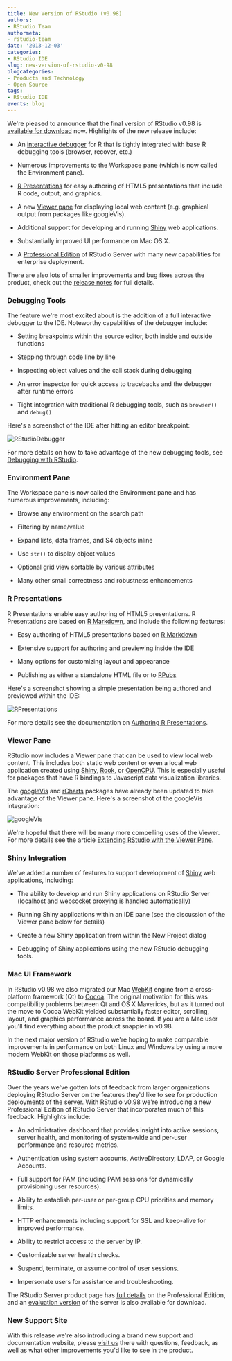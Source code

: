 ```yaml
---
title: New Version of RStudio (v0.98)
authors: 
- RStudio Team
authormeta: 
- rstudio-team
date: '2013-12-03'
categories:
- RStudio IDE
slug: new-version-of-rstudio-v0-98
blogcategories:
- Products and Technology
- Open Source
tags:
- RStudio IDE
events: blog
---
```



We're pleased to announce that the final version of RStudio v0.98 is [available for download](https://www.rstudio.com/ide/download) now. Highlights of the new release include:

  * An [interactive debugger](https://www.rstudio.com/ide/docs/debugging/overview) for R that is tightly integrated with base R debugging tools (browser, recover, etc.)

  * Numerous improvements to the Workspace pane (which is now called the Environment pane).

  * [R Presentations](https://www.rstudio.com/ide/docs/presentations/overview) for easy authoring of HTML5 presentations that include R code, output, and graphics.

  * A new [Viewer pane](https://www.rstudio.com/ide/docs/advanced/viewer_pane) for displaying local web content (e.g. graphical output from packages like googleVis).

  * Additional support for developing and running [Shiny](https://www.rstudio.com/shiny) web applications.

  * Substantially improved UI performance on Mac OS X.

  * A [Professional Edition](https://www.rstudio.com/ide/server/) of RStudio Server with many new capabilities for enterprise deployment.

There are also lots of smaller improvements and bug fixes across the product, check out the [release notes](https://www.rstudio.com/ide/docs/release_notes_v0.98.html) for full details.

### Debugging Tools

The feature we're most excited about is the addition of a full interactive debugger to the IDE. Noteworthy capabilities of the debugger include:

  * Setting breakpoints within the source editor, both inside and outside functions

  * Stepping through code line by line

  * Inspecting object values and the call stack during debugging

  * An error inspector for quick access to tracebacks and the debugger after runtime errors

  * Tight integration with traditional R debugging tools, such as `browser()` and `debug()`

Here's a screenshot of the IDE after hitting an editor breakpoint:

![RStudioDebugger](https://rstudioblog.files.wordpress.com/2013/09/rstudiodebugger.png)

For more details on how to take advantage of the new debugging tools, see [Debugging with RStudio](https://www.rstudio.com/ide/docs/debugging/overview).

### Environment Pane

The Workspace pane is now called the Environment pane and has numerous improvements, including:

  * Browse any environment on the search path

  * Filtering by name/value

  * Expand lists, data frames, and S4 objects inline

  * Use `str()` to display object values

  * Optional grid view sortable by various attributes

  * Many other small correctness and robustness enhancements

### R Presentations

R Presentations enable easy authoring of HTML5 presentations. R Presentations are based on [R Markdown](https://www.rstudio.com/ide/docs/authoring/using_markdown.html), and include the following features:

  * Easy authoring of HTML5 presentations based on [R Markdown](https://www.rstudio.com/ide/docs/authoring/using_markdown.html)

  * Extensive support for authoring and previewing inside the IDE

  * Many options for customizing layout and appearance

  * Publishing as either a standalone HTML file or to [RPubs](http://rpubs.com/)

Here's a screenshot showing a simple presentation being authored and previewed within the IDE:

![RPresentations](https://rstudioblog.files.wordpress.com/2013/09/rpresentations1.png)

For more details see the documentation on [Authoring R Presentations](https://www.rstudio.com/ide/docs/presentations/overview).

### Viewer Pane

RStudio now includes a Viewer pane that can be used to view local web content. This includes both static web content or even a local web application created using [Shiny](https://www.rstudio.com/shiny), [Rook](http://cran.rstudio.com/web/packages/Rook/index.html), or [OpenCPU](https://public.opencpu.org/). This is especially useful for packages that have R bindings to Javascript data visualization libraries.

The [googleVis](http://lamages.blogspot.com/2013/11/googlevis-047-with-rstudio-integration.html) and [rCharts](http://www.youtube.com/watch?v=wi2fUKqHtpM) packages have already been updated to take advantage of the Viewer pane. Here's a screenshot of the googleVis integration:

![googleVis](https://rstudioblog.files.wordpress.com/2013/11/googlevis1.png)

We're hopeful that there will be many more compelling uses of the Viewer. For more details see the article [Extending RStudio with the Viewer Pane](https://www.rstudio.com/ide/docs/advanced/viewer_pane).

### Shiny Integration

We've added a number of features to support development of [Shiny](https://www.rstudio.com/shiny/) web applications, including:

  * The ability to develop and run Shiny applications on RStudio Server (localhost and websocket proxying is handled automatically)

  * Running Shiny applications within an IDE pane (see the discussion of the Viewer pane below for details)

  * Create a new Shiny application from within the New Project dialog

  * Debugging of Shiny applications using the new RStudio debugging tools.

### Mac UI Framework

In RStudio v0.98 we also migrated our Mac [WebKit](http://en.wikipedia.org/wiki/WebKit) engine from a cross-platform framework (Qt) to [Cocoa](http://en.wikipedia.org/wiki/Cocoa_(API)). The original motivation for this was compatibility problems between Qt and OS X Mavericks, but as it turned out the move to Cocoa WebKit yielded substantially faster editor, scrolling, layout, and graphics performance across the board. If you are a Mac user you'll find everything about the product snappier in v0.98.

In the next major version of RStudio we're hoping to make comparable improvements in performance on both Linux and Windows by using a more modern WebKit on those platforms as well.

### RStudio Server Professional Edition

Over the years we've gotten lots of feedback from larger organizations deploying RStudio Server on the features they'd like to see for production deployments of the server. With RStudio v0.98 we're introducing a new Professional Edition of RStudio Server that incorporates much of this feedback. Highlights include:

  * An administrative dashboard that provides insight into active sessions, server health, and monitoring of system-wide and per-user performance and resource metrics.

  * Authentication using system accounts, ActiveDirectory, LDAP, or Google Accounts.

  * Full support for PAM (including PAM sessions for dynamically provisioning user resources).

  * Ability to establish per-user or per-group CPU priorities and memory limits.

  * HTTP enhancements including support for SSL and keep-alive for improved performance.

  * Ability to restrict access to the server by IP.

  * Customizable server health checks.

  * Suspend, terminate, or assume control of user sessions.

  * Impersonate users for assistance and troubleshooting.

The RStudio Server product page has [full details](https://www.rstudio.com/ide/server/) on the Professional Edition, and an [evaluation version](https://www.rstudio.com/ide/download/server-pro-evaluation.html) of the server is also available for download.

### New Support Site

With this release we're also introducing a brand new support and documentation website, please [visit us](http://support.rstudio.com) there with questions, feedback, as well as what other improvements you'd like to see in the product.

